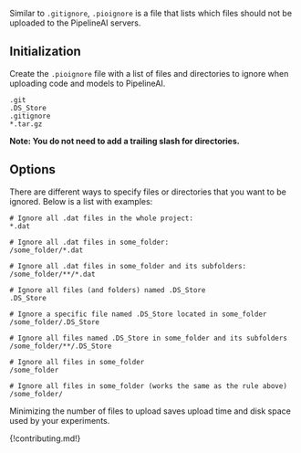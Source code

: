 Similar to `.gitignore`, `.pioignore` is a file that lists which files should not be 
uploaded to the PipelineAI servers.

## Initialization
Create the `.pioignore` file with a list of files and directories to ignore when uploading code and models to PipelineAI. 
```
.git
.DS_Store
.gitignore
*.tar.gz
```
__Note:  You do not need to add a trailing slash for directories.__

## Options

There are different ways to specify files or directories that you want to be ignored. Below is 
a list with examples:

```
# Ignore all .dat files in the whole project:
*.dat

# Ignore all .dat files in some_folder:
/some_folder/*.dat

# Ignore all .dat files in some_folder and its subfolders:
/some_folder/**/*.dat

# Ignore all files (and folders) named .DS_Store
.DS_Store

# Ignore a specific file named .DS_Store located in some_folder
/some_folder/.DS_Store

# Ignore all files named .DS_Store in some_folder and its subfolders
/some_folder/**/.DS_Store

# Ignore all files in some_folder
/some_folder

# Ignore all files in some_folder (works the same as the rule above)
/some_folder/
```

Minimizing the number of files to upload saves upload time and disk space used 
by your experiments.

{!contributing.md!}
